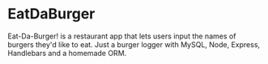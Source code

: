 # EatDaBurger

Eat-Da-Burger! is a restaurant app that lets users input the names of burgers they'd like to eat.  Just a burger logger with MySQL, Node, Express, Handlebars and a homemade ORM.
